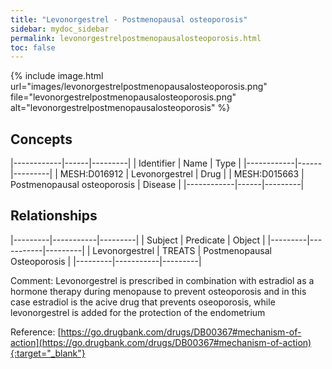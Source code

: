 ```yaml
---
title: "Levonorgestrel - Postmenopausal osteoporosis"
sidebar: mydoc_sidebar
permalink: levonorgestrelpostmenopausalosteoporosis.html
toc: false 
---
```


{% include image.html url="images/levonorgestrelpostmenopausalosteoporosis.png" file="levonorgestrelpostmenopausalosteoporosis.png" alt="levonorgestrelpostmenopausalosteoporosis" %}

## Concepts

|------------|------|---------|
| Identifier | Name | Type    |
|------------|------|---------|
| MESH:D016912 | Levonorgestrel | Drug |
| MESH:D015663 | Postmenopausal osteoporosis | Disease |
|------------|------|---------|

## Relationships

|---------|-----------|---------|
| Subject | Predicate | Object  |
|---------|-----------|---------|
| Levonorgestrel | TREATS | Postmenopausal Osteoporosis |
|---------|-----------|---------|

Comment: Levonorgestrel is prescribed in combination with estradiol as a hormone therapy during menopause to prevent osteoporosis and in this case estradiol is the acive drug that prevents oseoporosis, while levonorgestrel is added for the protection of the endometrium

Reference: [https://go.drugbank.com/drugs/DB00367#mechanism-of-action](https://go.drugbank.com/drugs/DB00367#mechanism-of-action){:target="_blank"}